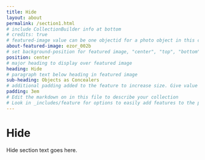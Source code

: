 ```yaml
---
title: Hide
layout: about
permalink: /section1.html
# include CollectionBuilder info at bottom
# credits: true
# featured-image value can be one objectid for a photo object in this collection, a relative path to an image in this project, or a full url to any image. If left blank, no featured image will appear at top of About page.
about-featured-image: ezor_002b
# set background-position for featured image, "center", "top", "bottom"
position: center
# major heading to display over featured image
heading: Hide
# paragraph text below heading in featured image
sub-heading: Objects as Concealers
# additional padding added to the feature to increase size. Give value in em or px, e.g. "5em".
padding: 3em
# Edit the markdown on in this file to describe your collection
# Look in _includes/feature for options to easily add features to the page
---
```


# Hide

Hide section text goes here.